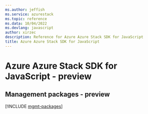 ```yaml
---
ms.author: jeffish
ms.service: azurestack
ms.topic: reference
ms.data: 10/04/2022
ms.devlang: javascript
author: xirzec
description: Reference for Azure Azure Stack SDK for JavaScript
title: Azure Azure Stack SDK for JavaScript
---
```

# Azure Azure Stack SDK for JavaScript - preview

## Management packages - preview
[!INCLUDE [mgmt-packages](azure-stack-mgmt-index.md)]